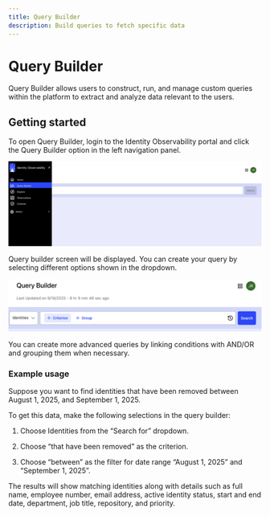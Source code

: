 ```yaml
---
title: Query Builder
description: Build queries to fetch specific data 
---
```


# Query Builder  
 
Query Builder allows users to construct, run, and manage custom queries within the platform to extract and analyze data relevant to the users. 
 
 
## Getting started 

To open Query Builder, login to the Identity Observability portal and click the Query Builder option in the left navigation panel.  

   ![Image of Query Builder nav menul](Media/qb-nav.png "Image showing Query Builder nav menu")

 Query builder screen will be displayed. You can create your query by selecting different options shown in the dropdown.  
 
   ![Image of Query Builder options](Media/qb-1.png "Image showing Query Builder options")

You can create more advanced queries by linking conditions with AND/OR and grouping them when necessary.
 
### Example usage  
Suppose you want to find identities that have been removed between August 1, 2025, and September 1, 2025.  
 
To get this data, make the following selections in the query builder: 

1. Choose Identities from the “Search for” dropdown.   

2. Choose “that have been removed” as the criterion. 

3. Choose “between” as the filter for date range “August 1, 2025” and “September 1, 2025”.  

 
The results will show matching identities along with details such as full name, employee number, email address, active identity status, start and end date, department, job title, repository, and priority.  

 
